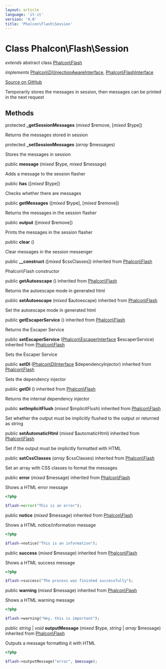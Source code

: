```yaml
---
layout: article
language: 'it-it'
version: '4.0'
title: 'Phalcon\Flash\Session'
---
```


# Class **Phalcon\Flash\Session**

*extends* abstract class [Phalcon\Flash](api/Phalcon_Flash)

*implements* [Phalcon\Di\InjectionAwareInterface](api/Phalcon_Di_InjectionAwareInterface), [Phalcon\FlashInterface](api/Phalcon_FlashInterface)

<a href="https://github.com/phalcon/cphalcon/tree/v4.0.0/phalcon/flash/session.zep" class="btn btn-default btn-sm">Source on GitHub</a>

Temporarily stores the messages in session, then messages can be printed in the next request

## Methods

protected **_getSessionMessages** (*mixed* $remove, [*mixed* $type])

Returns the messages stored in session

protected **_setSessionMessages** (*array* $messages)

Stores the messages in session

public **message** (*mixed* $type, *mixed* $message)

Adds a message to the session flasher

public **has** ([*mixed* $type])

Checks whether there are messages

public **getMessages** ([*mixed* $type], [*mixed* $remove])

Returns the messages in the session flasher

public **output** ([*mixed* $remove])

Prints the messages in the session flasher

public **clear** ()

Clear messages in the session messenger

public **__construct** ([*mixed* $cssClasses]) inherited from [Phalcon\Flash](api/Phalcon_Flash)

Phalcon\Flash constructor

public **getAutoescape** () inherited from [Phalcon\Flash](api/Phalcon_Flash)

Returns the autoescape mode in generated html

public **setAutoescape** (*mixed* $autoescape) inherited from [Phalcon\Flash](api/Phalcon_Flash)

Set the autoescape mode in generated html

public **getEscaperService** () inherited from [Phalcon\Flash](api/Phalcon_Flash)

Returns the Escaper Service

public **setEscaperService** ([Phalcon\EscaperInterface](api/Phalcon_EscaperInterface) $escaperService) inherited from [Phalcon\Flash](api/Phalcon_Flash)

Sets the Escaper Service

public **setDI** ([Phalcon\DiInterface](api/Phalcon_DiInterface) $dependencyInjector) inherited from [Phalcon\Flash](api/Phalcon_Flash)

Sets the dependency injector

public **getDI** () inherited from [Phalcon\Flash](api/Phalcon_Flash)

Returns the internal dependency injector

public **setImplicitFlush** (*mixed* $implicitFlush) inherited from [Phalcon\Flash](api/Phalcon_Flash)

Set whether the output must be implicitly flushed to the output or returned as string

public **setAutomaticHtml** (*mixed* $automaticHtml) inherited from [Phalcon\Flash](api/Phalcon_Flash)

Set if the output must be implicitly formatted with HTML

public **setCssClasses** (*array* $cssClasses) inherited from [Phalcon\Flash](api/Phalcon_Flash)

Set an array with CSS classes to format the messages

public **error** (*mixed* $message) inherited from [Phalcon\Flash](api/Phalcon_Flash)

Shows a HTML error message

```php
<?php

$flash->error("This is an error");

```

public **notice** (*mixed* $message) inherited from [Phalcon\Flash](api/Phalcon_Flash)

Shows a HTML notice/information message

```php
<?php

$flash->notice("This is an information");

```

public **success** (*mixed* $message) inherited from [Phalcon\Flash](api/Phalcon_Flash)

Shows a HTML success message

```php
<?php

$flash->success("The process was finished successfully");

```

public **warning** (*mixed* $message) inherited from [Phalcon\Flash](api/Phalcon_Flash)

Shows a HTML warning message

```php
<?php

$flash->warning("Hey, this is important");

```

public *string* | *void* **outputMessage** (*mixed* $type, *string* | *array* $message) inherited from [Phalcon\Flash](api/Phalcon_Flash)

Outputs a message formatting it with HTML

```php
<?php

$flash->outputMessage("error", $message);

```